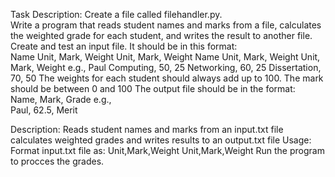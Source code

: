 Task Description:
Create a file called filehandler.py.  
Write a program that reads student names and marks from a file, calculates the weighted grade 
for each student, and writes the result to another file. 
Create and test an input file. It should be in this format:  
Name 
Unit, Mark, Weight 
Unit, Mark, Weight 
Name 
Unit, Mark, Weight 
Unit, Mark, Weight 
e.g., 
Paul 
Computing, 50, 25 
Networking, 60, 25 
Dissertation, 70, 50 
The weights for each student should always add up to 100. The mark should be between 0 and 
100 
The output file should be in the format:  
Name, Mark, Grade 
e.g.,  
Paul, 62.5, Merit

Description:
Reads student names and marks from an input.txt file calculates weighted grades and writes results to an output.txt file
Usage:
Format input.txt file as:
    Unit,Mark,Weight
    Unit,Mark,Weight
Run the program to procces the grades.
